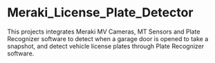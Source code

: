 # Meraki_License_Plate_Detector
This projects integrates Meraki MV Cameras, MT Sensors and Plate Recognizer software to detect when a garage door is opened to take a snapshot, and detect vehicle license plates through Plate Recognizer software.

